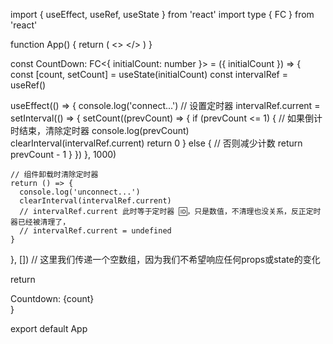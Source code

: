 import { useEffect, useRef, useState } from 'react'
import type { FC } from 'react'

function App() {
  return (
    <>
      <CountDown initialCount={10} />
    </>
  )
}

const CountDown: FC<{ initialCount: number }> = ({ initialCount }) => {
  const [count, setCount] = useState(initialCount)
  const intervalRef = useRef<number>()

  useEffect(() => {
    console.log('connect...')
    // 设置定时器
    intervalRef.current = setInterval(() => {
      setCount((prevCount) => {
        if (prevCount <= 1) {
          // 如果倒计时结束，清除定时器
          console.log(prevCount)
          clearInterval(intervalRef.current)
          return 0
        } else {
          // 否则减少计数
          return prevCount - 1
        }
      })
    }, 1000)

    // 组件卸载时清除定时器
    return () => {
      console.log('unconnect...')
      clearInterval(intervalRef.current)
      // intervalRef.current 此时等于定时器 🆔，只是数值，不清理也没关系，反正定时器已经被清理了，
      // intervalRef.current = undefined
    }
  }, []) // 这里我们传递一个空数组，因为我们不希望响应任何props或state的变化

  return <div>Countdown: {count}</div>
}

export default App
